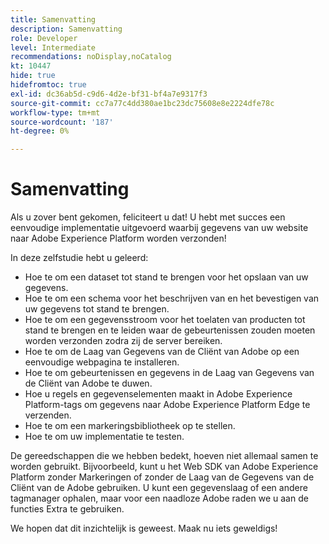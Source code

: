 ```yaml
---
title: Samenvatting
description: Samenvatting
role: Developer
level: Intermediate
recommendations: noDisplay,noCatalog
kt: 10447
hide: true
hidefromtoc: true
exl-id: dc36ab5d-c9d6-4d2e-bf31-bf4a7e9317f3
source-git-commit: cc7a77c4dd380ae1bc23dc75608e8e2224dfe78c
workflow-type: tm+mt
source-wordcount: '187'
ht-degree: 0%

---
```


# Samenvatting

Als u zover bent gekomen, feliciteert u dat! U hebt met succes een eenvoudige implementatie uitgevoerd waarbij gegevens van uw website naar Adobe Experience Platform worden verzonden!

In deze zelfstudie hebt u geleerd:

* Hoe te om een dataset tot stand te brengen voor het opslaan van uw gegevens.
* Hoe te om een schema voor het beschrijven van en het bevestigen van uw gegevens tot stand te brengen.
* Hoe te om een gegevensstroom voor het toelaten van producten tot stand te brengen en te leiden waar de gebeurtenissen zouden moeten worden verzonden zodra zij de server bereiken.
* Hoe te om de Laag van Gegevens van de Cliënt van Adobe op een eenvoudige webpagina te installeren.
* Hoe te om gebeurtenissen en gegevens in de Laag van Gegevens van de Cliënt van Adobe te duwen.
* Hoe u regels en gegevenselementen maakt in Adobe Experience Platform-tags om gegevens naar Adobe Experience Platform Edge te verzenden.
* Hoe te om een markeringsbibliotheek op te stellen.
* Hoe te om uw implementatie te testen.

De gereedschappen die we hebben bedekt, hoeven niet allemaal samen te worden gebruikt. Bijvoorbeeld, kunt u het Web SDK van Adobe Experience Platform zonder Markeringen of zonder de Laag van de Gegevens van de Cliënt van de Adobe gebruiken. U kunt een gegevenslaag of een andere tagmanager ophalen, maar voor een naadloze Adobe raden we u aan de functies Extra te gebruiken.

We hopen dat dit inzichtelijk is geweest. Maak nu iets geweldigs!
